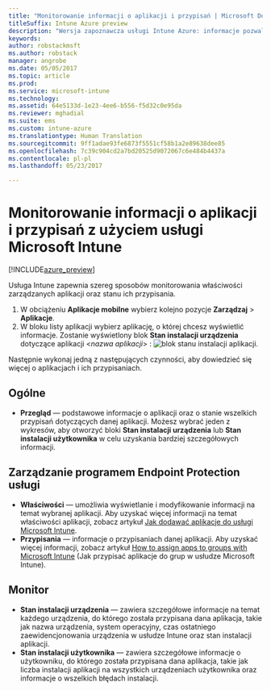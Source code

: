 ```yaml
---
title: "Monitorowanie informacji o aplikacji i przypisań | Microsoft Docs"
titleSuffix: Intune Azure preview
description: "Wersja zapoznawcza usługi Intune Azure: informacje pozwalające monitorować stan aplikacji przypisanej do użytkowników lub urządzeń."
keywords: 
author: robstackmsft
ms.author: robstack
manager: angrobe
ms.date: 05/05/2017
ms.topic: article
ms.prod: 
ms.service: microsoft-intune
ms.technology: 
ms.assetid: 64e5133d-1e23-4ee6-b556-f5d32c0e95da
ms.reviewer: mghadial
ms.suite: ems
ms.custom: intune-azure
ms.translationtype: Human Translation
ms.sourcegitcommit: 9ff1adae93fe6873f5551cf58b1a2e89638dee85
ms.openlocfilehash: 7c39c904cd2a7bd20525d9072067c6e484b4437a
ms.contentlocale: pl-pl
ms.lasthandoff: 05/23/2017

---
```


# <a name="how-to-monitor-app-information-and-assignments-with-microsoft-intune"></a>Monitorowanie informacji o aplikacji i przypisań z użyciem usługi Microsoft Intune

[!INCLUDE[azure_preview](./includes/azure_preview.md)]

Usługa Intune zapewnia szereg sposobów monitorowania właściwości zarządzanych aplikacji oraz stanu ich przypisania.

1. W obciążeniu **Aplikacje mobilne** wybierz kolejno pozycje **Zarządzaj** > **Aplikacje**.
2. W bloku listy aplikacji wybierz aplikację, o której chcesz wyświetlić informacje. Zostanie wyświetlony blok **Stan instalacji urządzenia** dotyczące aplikacji <*nazwa aplikacji*> : ![blok stanu instalacji aplikacji.](./media/monitor-apps.png)

Następnie wykonaj jedną z następujących czynności, aby dowiedzieć się więcej o aplikacjach i ich przypisaniach.

## <a name="general"></a>Ogólne

- **Przegląd** — podstawowe informacje o aplikacji oraz o stanie wszelkich przypisań dotyczących danej aplikacji. Możesz wybrać jeden z wykresów, aby otworzyć bloki **Stan instalacji urządzenia** lub **Stan instalacji użytkownika** w celu uzyskania bardziej szczegółowych informacji.

## <a name="manage"></a>Zarządzanie programem Endpoint Protection usługi

- **Właściwości** — umożliwia wyświetlanie i modyfikowanie informacji na temat wybranej aplikacji. Aby uzyskać więcej informacji na temat właściwości aplikacji, zobacz artykuł [Jak dodawać aplikacje do usługi Microsoft Intune](apps-add.md).
- **Przypisania** — informacje o przypisaniach danej aplikacji. Aby uzyskać więcej informacji, zobacz artykuł [How to assign apps to groups with Microsoft Intune](apps-deploy.md) (Jak przypisać aplikacje do grup w usłudze Microsoft Intune).

## <a name="monitor"></a>Monitor

- **Stan instalacji urządzenia** — zawiera szczegółowe informacje na temat każdego urządzenia, do którego została przypisana dana aplikacja, takie jak nazwa urządzenia, system operacyjny, czas ostatniego zaewidencjonowania urządzenia w usłudze Intune oraz stan instalacji aplikacji.
- **Stan instalacji użytkownika** — zawiera szczegółowe informacje o użytkowniku, do którego została przypisana dana aplikacja, takie jak liczba instalacji aplikacji na wszystkich urządzeniach użytkownika oraz informacje o wszelkich błędach instalacji.
